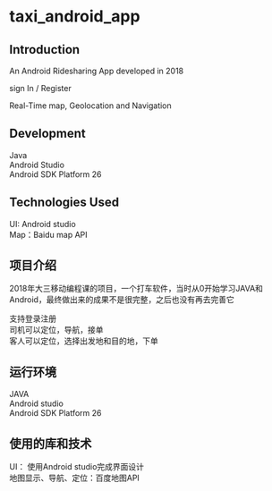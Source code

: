 # taxi_android_app

Introduction
----
An Android Ridesharing App developed in 2018  

sign In / Register  

Real-Time map, Geolocation and Navigation

Development
---
Java  
Android Studio  
Android SDK Platform 26

Technologies Used
----
UI: Android studio  
Map：Baidu map API  



项目介绍
----
2018年大三移动编程课的项目，一个打车软件，当时从0开始学习JAVA和Android，最终做出来的成果不是很完整，之后也没有再去完善它  

支持登录注册  
司机可以定位，导航，接单  
客人可以定位，选择出发地和目的地，下单  

运行环境
---
JAVA  
Android studio  
Android SDK Platform 26

使用的库和技术
----
UI： 使用Android studio完成界面设计  
地图显示、导航、定位：百度地图API  


